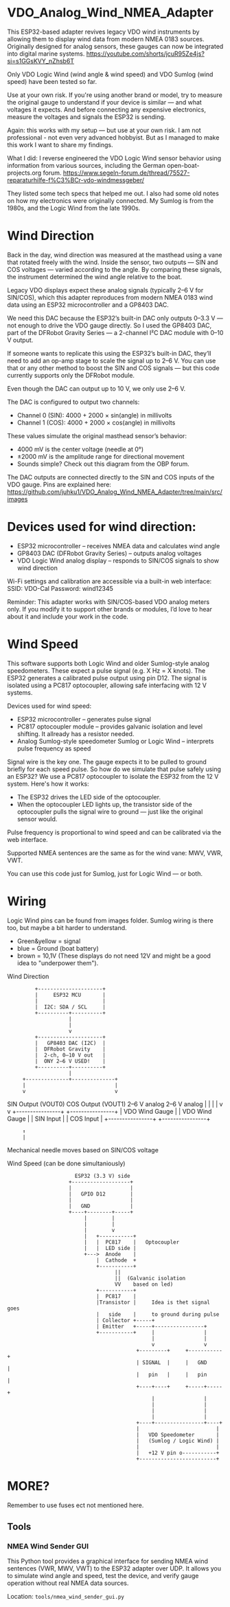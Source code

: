 # VDO_Analog_Wind_NMEA_Adapter
This ESP32-based adapter revives legacy VDO wind instruments by allowing them to display wind data from modern NMEA 0183 sources. 
Originally designed for analog sensors, these gauges can now be integrated into digital marine systems. 
https://youtube.com/shorts/jcuR95Ze4js?si=s1GGsKVY_nZhsb6T

Only VDO Logic Wind (wind angle & wind speed) and VDO Sumlog (wind speed) have been tested so far.

Use at your own risk. If you're using another brand or model, try to measure the original gauge to understand if your device is similar — and what voltages it expects. And before connecting any expensive electronics, measure the voltages and signals the ESP32 is sending.

Again: this works with my setup — but use at your own risk. I am not professional - not even very advanced hobbyist.
But as I managed to make this work I want to share my findings.

What I did: I reverse engineered the VDO Logic Wind sensor behavior using information from various sources, including the German open-boat-projects.org forum.
https://www.segeln-forum.de/thread/75527-reparaturhilfe-f%C3%BCr-vdo-windmessgeber/

They listed some tech specs that helped me out. I also had some old notes on how my electronics were originally connected. My Sumlog is from the 1980s, and the Logic Wind from the late 1990s.

# Wind Direction
Back in the day, wind direction was measured at the masthead using a vane that rotated freely with the wind. Inside the sensor, two outputs — SIN and COS voltages — varied according to the angle. By comparing these signals, the instrument determined the wind angle relative to the boat.

Legacy VDO displays expect these analog signals (typically 2–6 V for SIN/COS), which this adapter reproduces from modern NMEA 0183 wind data using an ESP32 microcontroller and a GP8403 DAC.

We need this DAC because the ESP32’s built-in DAC only outputs 0–3.3 V — not enough to drive the VDO gauge directly. So I used the GP8403 DAC, part of the DFRobot Gravity Series — a 2-channel I²C DAC module with 0–10 V output.

If someone wants to replicate this using the ESP32’s built-in DAC, they’ll need to add an op-amp stage to scale the signal up to 2–6 V. You can use that or any other method to boost the SIN and COS signals — but this code currently supports only the DFRobot module.

Even though the DAC can output up to 10 V, we only use 2–6 V.

The DAC is configured to output two channels:
- Channel 0 (SIN): 4000 + 2000 × sin(angle) in millivolts
- Channel 1 (COS): 4000 + 2000 × cos(angle) in millivolts

These values simulate the original masthead sensor’s behavior:
- 4000 mV is the center voltage (needle at 0°)
- ±2000 mV is the amplitude range for directional movement
- Sounds simple? Check out this diagram from the OBP forum.

The DAC outputs are connected directly to the SIN and COS inputs of the VDO gauge. Pins are explained here:
https://github.com/juhku1/VDO_Analog_Wind_NMEA_Adapter/tree/main/src/images

# Devices used for wind direction:
- ESP32 microcontroller – receives NMEA data and calculates wind angle
- GP8403 DAC (DFRobot Gravity Series) – outputs analog voltages
- VDO Logic Wind analog display – responds to SIN/COS signals to show wind direction

Wi-Fi settings and calibration are accessible via a built-in web interface: SSID: VDO-Cal Password: wind12345

Reminder: This adapter works with SIN/COS-based VDO analog meters only. If you modify it to support other brands or modules, I’d love to hear about it and include your work in the code.


# Wind Speed
This software supports both Logic Wind and older Sumlog-style analog speedometers. These expect a pulse signal (e.g. X Hz = X knots). The ESP32 generates a calibrated pulse output using pin D12. The signal is isolated using a PC817 optocoupler, allowing safe interfacing with 12 V systems.

Devices used for wind speed:
- ESP32 microcontroller – generates pulse signal
- PC817 optocoupler module – provides galvanic isolation and level shifting. It allready has a resistor needed.
- Analog Sumlog-style speedometer Sumlog or Logic Wind – interprets pulse frequency as speed

Signal wire is the key one. The gauge expects it to be pulled to ground briefly for each speed pulse. So how do we simulate that pulse safely using an ESP32?
We use a PC817 optocoupler to isolate the ESP32 from the 12 V system. Here's how it works:
- The ESP32 drives the LED side of the optocoupler.
- When the optocoupler LED lights up, the transistor side of the optocoupler pulls the signal wire to ground — just like the original sensor would.

Pulse frequency is proportional to wind speed and can be calibrated via the web interface.

Supported NMEA sentences are the same as for the wind vane: MWV, VWR, VWT.

You can use this code just for Sumlog, just for Logic Wind — or both.

# Wiring 
Logic Wind pins can be found from images folder.
Sumlog wiring is there too, but maybe a bit harder to understand.
- Green&yellow = signal
- blue = Ground (boat battery)
- brown = 10,1V (These displays do not need 12V and might be a good idea to "underpower them").

Wind Direction

             +---------------------+
             |     ESP32 MCU       |
             |                     |
             |  I2C: SDA / SCL     |
             +----------+----------+
                        |
                        |
                        v
             +---------------------+
             |   GP8403 DAC (I2C)  |
             |  DFRobot Gravity    |
             |  2-ch, 0–10 V out   |
             |  ONY 2–6 V USED!    |
             +----------+----------+
                        |         
         +--------------+--------------+
         |                             |
         v                             v
   SIN Output (VOUT0)           COS Output (VOUT1)
     2–6 V analog                  2–6 V analog
         |                             |
         |                             |
         v                             v
+----------------+           +----------------+
| VDO Wind Gauge |           | VDO Wind Gauge |
|   SIN Input    |           |   COS Input    |
+----------------+           +----------------+

         ↑
         |
   Mechanical needle moves based on SIN/COS voltage




Wind Speed
(can be done simultaniously)

                          ESP32 (3.3 V) side
                        +-------------------+
                        |                   |
                        |   GPIO D12        |
                        |                   |
                        |   GND             |
                        +----+--------+-----+
                             |        |
                             |        |
                             |        v
                             |   +-----------+
                             |   |  PC817    |   Optocoupler
                             |   |  LED side |
                             +--->  Anode    |
                                 |  Cathode  +
                                 +-----------+
                                       ||
                                       ||  (Galvanic isolation
                                       VV    based on led)
                                 +-----------+
                                 |  PC817    |
                                 |Transistor |     Idea is thet signal goes 
                                 |   side    |     to ground during pulse
                                 | Collector +-----+
                                 | Emitter   +-----+----------------+
                                 +-----------+     |                |
                                                   |                |
                                                   v                v
                                              +---------+     +-----------+
                                              | SIGNAL  |     |   GND     |
                                              |   pin   |     |   pin     |
                                              +----+----+     +-----+-----+
                                                   |                |
                                                   |                |
                                                   |                |
                                                   |                |
                                              +----+----------------+----+
                                              |                         |
                                              |   VDO Speedometer       |
                                              |   (Sumlog / Logic Wind) |
                                              |                         |
                                              |   +12 V pin o-----------+
                                              +-------------------------+


# MORE?
Remember to use fuses ect not mentioned here.

## Tools
### NMEA Wind Sender GUI
This Python tool provides a graphical interface for sending NMEA wind sentences (VWR, MWV, VWT) to the ESP32 adapter over UDP. It allows you to simulate wind angle and speed, test the device, and verify gauge operation without real NMEA data sources.

Location: `tools/nmea_wind_sender_gui.py`


